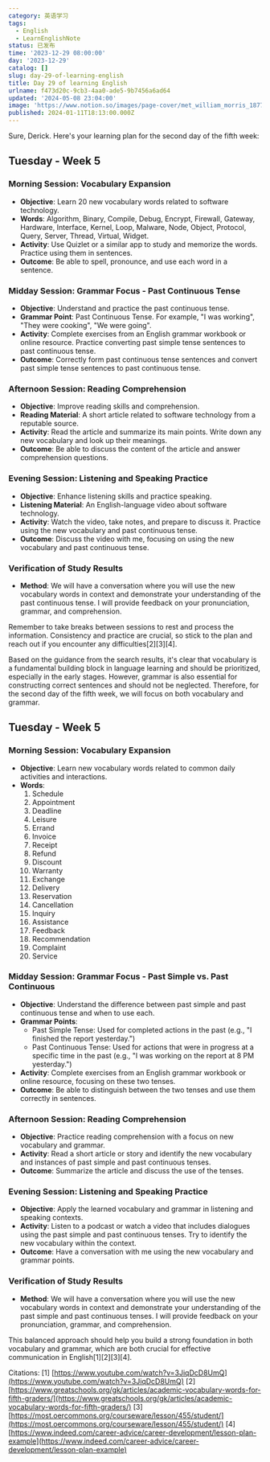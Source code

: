```yaml
---
category: 英语学习
tags:
  - English
  - LearnEnglishNote
status: 已发布
time: '2023-12-29 08:00:00'
day: '2023-12-29'
catalog: []
slug: day-29-of-learning-english
title: Day 29 of learning English
urlname: f473d20c-9cb3-4aa0-ade5-9b7456a6ad64
updated: '2024-05-08 23:04:00'
image: 'https://www.notion.so/images/page-cover/met_william_morris_1877_willow.jpg'
published: 2024-01-11T18:13:00.000Z
---
```


Sure, Derick. Here's your learning plan for the second day of the fifth week:


## Tuesday - Week 5


### Morning Session: Vocabulary Expansion

- **Objective**: Learn 20 new vocabulary words related to software technology.
- **Words**: Algorithm, Binary, Compile, Debug, Encrypt, Firewall, Gateway, Hardware, Interface, Kernel, Loop, Malware, Node, Object, Protocol, Query, Server, Thread, Virtual, Widget.
- **Activity**: Use Quizlet or a similar app to study and memorize the words. Practice using them in sentences.
- **Outcome**: Be able to spell, pronounce, and use each word in a sentence.

### Midday Session: Grammar Focus - Past Continuous Tense

- **Objective**: Understand and practice the past continuous tense.
- **Grammar Point**: Past Continuous Tense. For example, "I was working", "They were cooking", "We were going".
- **Activity**: Complete exercises from an English grammar workbook or online resource. Practice converting past simple tense sentences to past continuous tense.
- **Outcome**: Correctly form past continuous tense sentences and convert past simple tense sentences to past continuous tense.

### Afternoon Session: Reading Comprehension

- **Objective**: Improve reading skills and comprehension.
- **Reading Material**: A short article related to software technology from a reputable source.
- **Activity**: Read the article and summarize its main points. Write down any new vocabulary and look up their meanings.
- **Outcome**: Be able to discuss the content of the article and answer comprehension questions.

### Evening Session: Listening and Speaking Practice

- **Objective**: Enhance listening skills and practice speaking.
- **Listening Material**: An English-language video about software technology.
- **Activity**: Watch the video, take notes, and prepare to discuss it. Practice using the new vocabulary and past continuous tense.
- **Outcome**: Discuss the video with me, focusing on using the new vocabulary and past continuous tense.

### Verification of Study Results

- **Method**: We will have a conversation where you will use the new vocabulary words in context and demonstrate your understanding of the past continuous tense. I will provide feedback on your pronunciation, grammar, and comprehension.

Remember to take breaks between sessions to rest and process the information. Consistency and practice are crucial, so stick to the plan and reach out if you encounter any difficulties[2][3][4].


Based on the guidance from the search results, it's clear that vocabulary is a fundamental building block in language learning and should be prioritized, especially in the early stages. However, grammar is also essential for constructing correct sentences and should not be neglected. Therefore, for the second day of the fifth week, we will focus on both vocabulary and grammar.


## Tuesday - Week 5


### Morning Session: Vocabulary Expansion

- **Objective**: Learn new vocabulary words related to common daily activities and interactions.
- **Words**:
	1. Schedule
	2. Appointment
	3. Deadline
	4. Leisure
	5. Errand
	6. Invoice
	7. Receipt
	8. Refund
	9. Discount
	10. Warranty
	11. Exchange
	12. Delivery
	13. Reservation
	14. Cancellation
	15. Inquiry
	16. Assistance
	17. Feedback
	18. Recommendation
	19. Complaint
	20. Service

### Midday Session: Grammar Focus - Past Simple vs. Past Continuous

- **Objective**: Understand the difference between past simple and past continuous tense and when to use each.
- **Grammar Points**:
	- Past Simple Tense: Used for completed actions in the past (e.g., "I finished the report yesterday.")
	- Past Continuous Tense: Used for actions that were in progress at a specific time in the past (e.g., "I was working on the report at 8 PM yesterday.")
- **Activity**: Complete exercises from an English grammar workbook or online resource, focusing on these two tenses.
- **Outcome**: Be able to distinguish between the two tenses and use them correctly in sentences.

### Afternoon Session: Reading Comprehension

- **Objective**: Practice reading comprehension with a focus on new vocabulary and grammar.
- **Activity**: Read a short article or story and identify the new vocabulary and instances of past simple and past continuous tenses.
- **Outcome**: Summarize the article and discuss the use of the tenses.

### Evening Session: Listening and Speaking Practice

- **Objective**: Apply the learned vocabulary and grammar in listening and speaking contexts.
- **Activity**: Listen to a podcast or watch a video that includes dialogues using the past simple and past continuous tenses. Try to identify the new vocabulary within the context.
- **Outcome**: Have a conversation with me using the new vocabulary and grammar points.

### Verification of Study Results

- **Method**: We will have a conversation where you will use the new vocabulary words in context and demonstrate your understanding of the past simple and past continuous tenses. I will provide feedback on your pronunciation, grammar, and comprehension.

This balanced approach should help you build a strong foundation in both vocabulary and grammar, which are both crucial for effective communication in English[1][2][3][4].


Citations:
[1] [https://www.youtube.com/watch?v=3JiqDcD8UmQ](https://www.youtube.com/watch?v=3JiqDcD8UmQ)
[2] [https://www.greatschools.org/gk/articles/academic-vocabulary-words-for-fifth-graders/](https://www.greatschools.org/gk/articles/academic-vocabulary-words-for-fifth-graders/)
[3] [https://most.oercommons.org/courseware/lesson/455/student/](https://most.oercommons.org/courseware/lesson/455/student/)
[4] [https://www.indeed.com/career-advice/career-development/lesson-plan-example](https://www.indeed.com/career-advice/career-development/lesson-plan-example)

